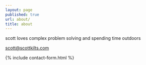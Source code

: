 ```yaml
---
layout: page
published: true
url: about/
title: about
---
```


  <!-- default layout requires splash div to center content currently -->

scott loves complex problem solving and spending time outdoors

[scott@scottkilts.com](mailto:scott@scottkilts.com)  
  
  
{% include contact-form.html %}

